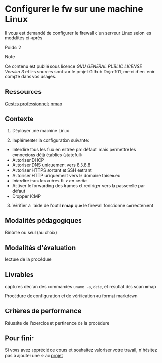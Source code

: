# Configurer le fw sur une machine Linux

Il vous est demandé de configurer le firewall d'un serveur Linux selon les modalités ci-après

Poids: 2

> [!NOTE] 
> Ce contenu est publié sous licence *GNU GENERAL PUBLIC LICENSE Version 3* et les sources sont sur le projet Github Dojo-101, merci d'en tenir compte dans vos usages.

## Ressources

[Gestes professionnels](https://github.com/Aif4thah/Dojo-101)
[nmap](https://nmap.org/)

## Contexte

1. Déployer une machine Linux

2. Implémenter la configuration suivante:

* Interdire tous les flux en entrée par défaut, mais permettre les connexions déjà établies (statefull)
* Autoriser DHCP
* Autoriser DNS uniquement vers 8.8.8.8
* Autoriser HTTPS sortant et SSH entrant
* Autoriser HTTP uniquement vers le domaine taisen.eu
* Interdire tous les autres flux en sortie
* Activer le forwarding des trames et rediriger vers la passerelle par défaut
* Dropper ICMP

3. Vérifier à l'aide de l'outil **nmap** que le firewall fonctionne correctement

## Modalités pédagogiques

Binôme ou seul (au choix)

## Modalités d'évaluation

lecture de la procédure

## Livrables

captures décran des commandes `uname -a`, `date`, et resutlat des scan nmap

Procédure de configuration et de vérification au format markdown

## Critères de performance

Réussite de l'exercice et pertinence de la procédure


## Pour finir

Si vous avez apprécié ce cours et souhaitez valoriser votre travail, n'hésitez pas à ajouter une ⭐ au [projet](https://github.com/Aif4thah/Dojo-101)